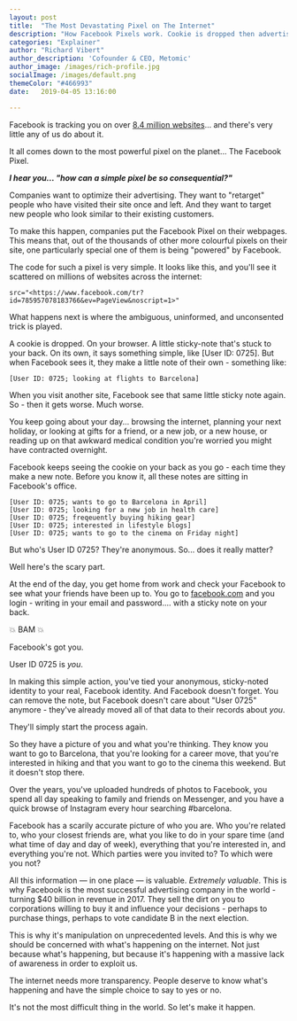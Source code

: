 ```yaml
---
layout: post
title:  "The Most Devastating Pixel on The Internet"
description: "How Facebook Pixels work. Cookie is dropped then advertisements are optimised to your user profile. No longer anonymous if you use Facebook"
categories: "Explainer"
author: "Richard Vibert"
author_description: 'Cofounder & CEO, Metomic'
author_image: /images/rich-profile.jpg
socialImage: /images/default.png
themeColor: "#466993"
date:   2019-04-05 13:16:00

---
```


Facebook is tracking you on over [8.4 million websites](https://theoutline.com/post/4578/facebook-is-tracking-you-on-over-8-million-websites?zd=1&zi=r32iqsdz)... and there's very little any of us do about it.

It all comes down to the most powerful pixel on the planet... The Facebook Pixel.

***I hear you... "how can a simple pixel be so consequential?"***

Companies want to optimize their advertising. They want to "retarget" people who have visited their site once and left. And they want to target new people who look similar to their existing customers.

To make this happen, companies put the Facebook Pixel on their webpages. This means that, out of the thousands of other more colourful pixels on their site, one particularly special one of them is being "powered" by Facebook.

The code for such a pixel is very simple. It looks like this, and you'll see it scattered on millions of websites across the internet:

    src="<https://www.facebook.com/tr?id=785957078183766&ev=PageView&noscript=1>"

What happens next is where the ambiguous, uninformed, and unconsented trick is played.

A cookie is dropped. On your browser. A little sticky-note that's stuck to your back. On its own, it says something simple, like [User ID: 0725]. But when Facebook sees it, they make a little note of their own - something like:

    [User ID: 0725; looking at flights to Barcelona]

When you visit another site, Facebook see that same little sticky note again. So - then it gets worse. Much worse.

You keep going about your day... browsing the internet, planning your next holiday, or looking at gifts for a friend, or a new job, or a new house, or reading up on that awkward medical condition you're worried you might have contracted overnight.

Facebook keeps seeing the cookie on your back as you go - each time they make a new note. Before you know it, all these notes are sitting in Facebook's office.

    [User ID: 0725; wants to go to Barcelona in April]
    [User ID: 0725; looking for a new job in health care]
    [User ID: 0725; freqeuently buying hiking gear]
    [User ID: 0725; interested in lifestyle blogs]
    [User ID: 0725; wants to go to the cinema on Friday night]

But who's User ID 0725? They're anonymous. So... does it really matter?

Well here's the scary part.

At the end of the day, you get home from work and check your Facebook to see what your friends have been up to. You go to [facebook.com](http://facebook.com/) and you login - writing in your email and password.... with a sticky note on your back.

💥 BAM 💥

Facebook's got you.

User ID 0725 is *you*.

In making this simple action, you've tied your anonymous, sticky-noted identity to your real, Facebook identity. And Facebook doesn't forget. You can remove the note, but Facebook doesn't care about "User 0725" anymore - they've already moved all of that data to their records about *you*.

They'll simply start the process again.

So they have a picture of you and what you're thinking. They know you want to go to Barcelona, that you're looking for a career move, that you're interested in hiking and that you want to go to the cinema this weekend. But it doesn't stop there.

Over the years, you've uploaded hundreds of photos to Facebook, you spend all day speaking to family and friends on Messenger, and you have a quick browse of Instagram every hour searching #barcelona.

Facebook has a scarily accurate picture of who you are. Who you're related to, who your closest friends are, what you like to do in your spare time (and what time of day and day of week), everything that you're interested in, and everything you're not. Which parties were you invited to? To which were you not?

All this information — in one place — is valuable. *Extremely valuable*. This is why Facebook is the most successful advertising company in the world - turning $40 billion in revenue in 2017. They sell the dirt on you to corporations willing to buy it and influence your decisions - perhaps to purchase things, perhaps to vote candidate B in the next election.

This is why it's manipulation on unprecedented levels. And this is why we should be concerned with what's happening on the internet. Not just because what's happening, but because it's happening with a massive lack of awareness in order to exploit us.

The internet needs more transparency. People deserve to know what's happening and have the simple choice to say to yes or no.

It's not the most difficult thing in the world. So let's make it happen.